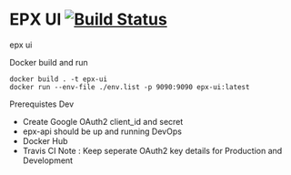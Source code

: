 # EPX UI [![Build Status](https://travis-ci.com/ranraj/epx-course-ui.svg?branch=main)](https://travis-ci.com/ranraj/epx-course-ui)
epx ui

Docker build and run
```
docker build . -t epx-ui
docker run --env-file ./env.list -p 9090:9090 epx-ui:latest 
```

Prerequistes 
Dev
- Create Google OAuth2 client_id and secret 
- epx-api should be up and running
DevOps
- Docker Hub
- Travis CI
Note :  Keep seperate OAuth2 key details for Production and Development 
